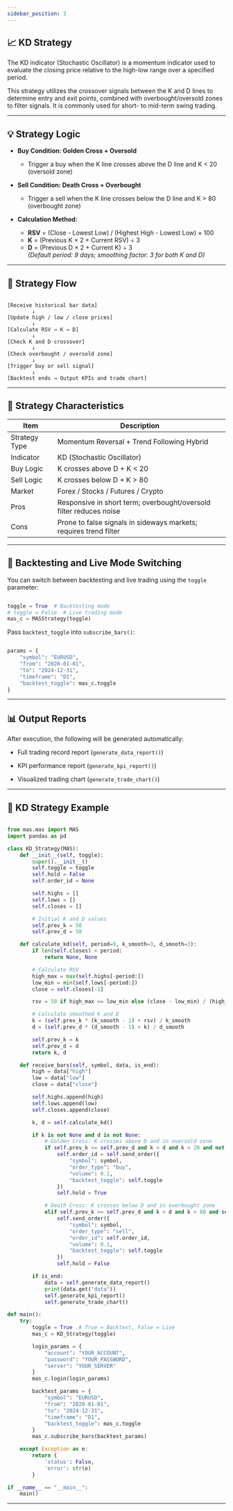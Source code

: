 ```yaml
---
sidebar_position: 3
---
```


## 📈 KD Strategy

The KD indicator (Stochastic Oscillator) is a momentum indicator used to evaluate the closing price relative to the high-low range over a specified period.

This strategy utilizes the crossover signals between the K and D lines to determine entry and exit points, combined with overbought/oversold zones to filter signals. It is commonly used for short- to mid-term swing trading.

---

## 💡 Strategy Logic

- **Buy Condition: Golden Cross + Oversold**
  - Trigger a buy when the K line crosses above the D line and K < 20 (oversold zone)

- **Sell Condition: Death Cross + Overbought**
  - Trigger a sell when the K line crosses below the D line and K > 80 (overbought zone)

- **Calculation Method:**
  - **RSV** = (Close - Lowest Low) / (Highest High - Lowest Low) × 100  
  - **K** = (Previous K × 2 + Current RSV) ÷ 3  
  - **D** = (Previous D × 2 + Current K) ÷ 3  
    *(Default period: 9 days; smoothing factor: 3 for both K and D)*

---

## 🔁 Strategy Flow

```text

[Receive historical bar data]
        ↓
[Update high / low / close prices]
        ↓
[Calculate RSV → K → D]
        ↓
[Check K and D crossover]
        ↓
[Check overbought / oversold zone]
        ↓
[Trigger buy or sell signal]
        ↓
[Backtest ends → Output KPIs and trade chart]

```

---

## 🧩 Strategy Characteristics

| Item          | Description                                                        |
| ------------- | ------------------------------------------------------------------ |
| Strategy Type | Momentum Reversal + Trend Following Hybrid                         |
| Indicator     | KD (Stochastic Oscillator)                                         |
| Buy Logic     | K crosses above D + K < 20                                         |
| Sell Logic    | K crosses below D + K > 80                                         |
| Market        | Forex / Stocks / Futures / Crypto                                  |
| Pros          | Responsive in short term; overbought/oversold filter reduces noise |
| Cons          | Prone to false signals in sideways markets; requires trend filter  |

---

## 🚀 Backtesting and Live Mode Switching

You can switch between backtesting and live trading using the `toggle` parameter:

```python

toggle = True  # Backtesting mode
# toggle = False  # Live trading mode
mas_c = MASStrategy(toggle)

```

Pass `backtest_toggle` into `subscribe_bars()`:

```python

params = {
    "symbol": "EURUSD",
    "from": "2020-01-01",
    "to": "2024-12-31",
    "timeframe": "D1",
    "backtest_toggle": mas_c.toggle
}

```

---

## 📊 Output Reports

After execution, the following will be generated automatically:

- Full trading record report (`generate_data_report()`)

- KPI performance report (`generate_kpi_report()`)

- Visualized trading chart (`generate_trade_chart()`)

---

## 📘 KD Strategy Example

```python

from mas.mas import MAS
import pandas as pd

class KD_Strategy(MAS):
    def __init__(self, toggle):
        super().__init__()
        self.toggle = toggle
        self.hold = False
        self.order_id = None

        self.highs = []
        self.lows = []
        self.closes = []

        # Initial K and D values
        self.prev_k = 50
        self.prev_d = 50

    def calculate_kd(self, period=9, k_smooth=3, d_smooth=3):
        if len(self.closes) < period:
            return None, None

        # Calculate RSV
        high_max = max(self.highs[-period:])
        low_min = min(self.lows[-period:])
        close = self.closes[-1]

        rsv = 50 if high_max == low_min else (close - low_min) / (high_max - low_min) * 100

        # Calculate smoothed K and D
        k = (self.prev_k * (k_smooth - 1) + rsv) / k_smooth
        d = (self.prev_d * (d_smooth - 1) + k) / d_smooth

        self.prev_k = k
        self.prev_d = d
        return k, d

    def receive_bars(self, symbol, data, is_end):
        high = data["high"]
        low = data["low"]
        close = data["close"]

        self.highs.append(high)
        self.lows.append(low)
        self.closes.append(close)

        k, d = self.calculate_kd()

        if k is not None and d is not None:
            # Golden Cross: K crosses above D and in oversold zone
            if self.prev_k <= self.prev_d and k > d and k < 20 and not self.hold:
                self.order_id = self.send_order({
                    "symbol": symbol,
                    "order_type": "buy",
                    "volume": 0.1,
                    "backtest_toggle": self.toggle
                })
                self.hold = True

            # Death Cross: K crosses below D and in overbought zone
            elif self.prev_k >= self.prev_d and k < d and k > 80 and self.hold:
                self.send_order({
                    "symbol": symbol,
                    "order_type": "sell",
                    "order_id": self.order_id,
                    "volume": 0.1,
                    "backtest_toggle": self.toggle
                })
                self.hold = False

        if is_end:
            data = self.generate_data_report()
            print(data.get("data"))
            self.generate_kpi_report()
            self.generate_trade_chart()

def main():
    try:
        toggle = True  # True = Backtest, False = Live
        mas_c = KD_Strategy(toggle)

        login_params = {
            "account": "YOUR_ACCOUNT",
            "password": "YOUR_PASSWORD",
            "server": "YOUR_SERVER"
        }
        mas_c.login(login_params)

        backtest_params = {
            "symbol": "EURUSD",
            "from": "2020-01-01",
            "to": "2024-12-31",
            "timeframe": "D1",
            "backtest_toggle": mas_c.toggle
        }
        mas_c.subscribe_bars(backtest_params)

    except Exception as e:
        return {
            'status': False,
            'error': str(e)
        }

if __name__ == "__main__":
    main()

```

---